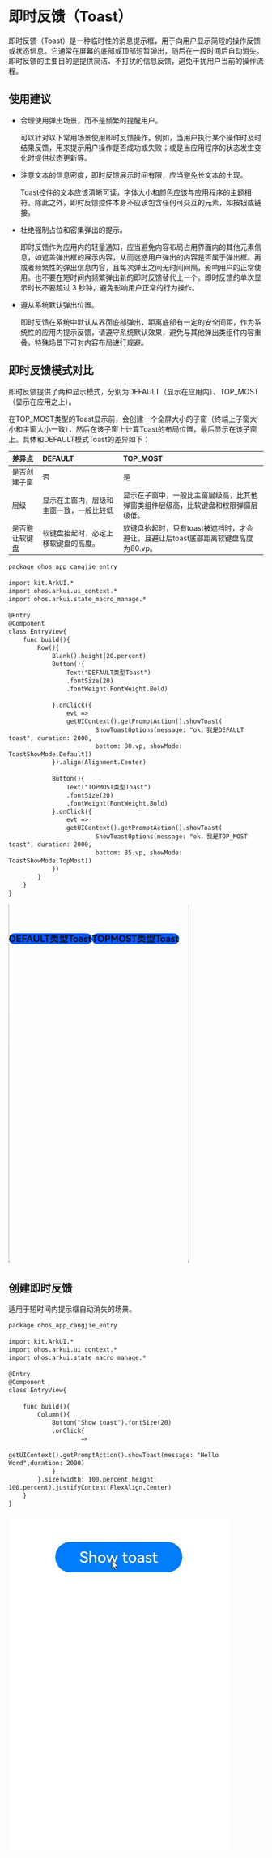 # 即时反馈（Toast）

即时反馈（Toast）是一种临时性的消息提示框，用于向用户显示简短的操作反馈或状态信息。​它通常在屏幕的底部或顶部短暂弹出，随后在一段时间后自动消失。即时反馈的主要目的是提供简洁、不打扰的信息反馈，避免干扰用户当前的操作流程。

## 使用建议

- 合理使用弹出场景，而不是频繁的提醒用户。

    可以针对以下常用场景使用即时反馈操作。例如，当用户执行某个操作时及时结果反馈，用来提示用户操作是否成功或失败；或是当应用程序的状态发生变化时提供状态更新等。

- 注意文本的信息密度，即时反馈展示时间有限，应当避免长文本的出现。

   Toast控件的文本应该清晰可读，字体大小和颜色应该与应用程序的主题相符。除此之外，即时反馈控件本身不应该包含任何可交互的元素，如按钮或链接。

- 杜绝强制占位和密集弹出的提示。

   即时反馈作为应用内的轻量通知，应当避免内容布局占用界面内的其他元素信息，如遮盖弹出框的展示内容，从而迷惑用户弹出的内容是否属于弹出框。再或者频繁性的弹出信息内容，且每次弹出之间无时间间隔，影响用户的正常使用。也不要在短时间内频繁弹出新的即时反馈替代上一个。即时反馈的单次显示时长不要超过 3 秒钟，避免影响用户正常的行为操作。

- 遵从系统默认弹出位置。

   即时反馈在系统中默认从界面底部弹出，距离底部有一定的安全间距，作为系统性的应用内提示反馈，请遵守系统默认效果，避免与其他弹出类组件内容重叠。特殊场景下可对内容布局进行规避。

## 即时反馈模式对比

即时反馈提供了两种显示模式，分别为DEFAULT（显示在应用内）、TOP\_MOST（显示在应用之上）。

在TOP_MOST类型的Toast显示前，会创建一个全屏大小的子窗（终端上子窗大小和主窗大小一致），然后在该子窗上计算Toast的布局位置，最后显示在该子窗上。具体和DEFAULT模式Toast的差异如下：

| 差异点| DEFAULT | TOP_MOST |
| :--- | :--- | :--- |
| 是否创建子窗 | 否 | 是 |
| 层级 | 显示在主窗内，层级和主窗一致，一般比较低 | 显示在子窗中，一般比主窗层级高，比其他弹窗类组件层级高，比软键盘和权限弹窗层级低。 |
| 是否避让软键盘 | 软键盘抬起时，必定上移软键盘的高度。 | 软键盘抬起时，只有toast被遮挡时，才会避让，且避让后toast底部距离软键盘高度为80.vp。 |

 <!--run-->

```cangjie
package ohos_app_cangjie_entry

import kit.ArkUI.*
import ohos.arkui.ui_context.*
import ohos.arkui.state_macro_manage.*

@Entry
@Component
class EntryView{
    func build(){
        Row(){
            Blank().height(20.percent)
            Button(){
                Text("DEFAULT类型Toast")
                .fontSize(20)
                .fontWeight(FontWeight.Bold)

            }.onClick({
                evt =>
                getUIContext().getPromptAction().showToast(
                        ShowToastOptions(message: "ok，我是DEFAULT toast", duration: 2000,
                        bottom: 80.vp, showMode: ToastShowMode.Default))
            }).align(Alignment.Center)

            Button(){
                Text("TOPMOST类型Toast")
                .fontSize(20)
                .fontWeight(FontWeight.Bold)
            }.onClick({
                evt =>
                getUIContext().getPromptAction().showToast(
                        ShowToastOptions(message: "ok，我是TOP_MOST toast", duration: 2000,
                        bottom: 85.vp, showMode: ToastShowMode.TopMost))
            })
        }
    }
}
```

![creattoast](./figures/creattoast.gif)

## 创建即时反馈

适用于短时间内提示框自动消失的场景。

 <!--run-->

```cangjie
package ohos_app_cangjie_entry

import kit.ArkUI.*
import ohos.arkui.ui_context.*
import ohos.arkui.state_macro_manage.*

@Entry
@Component
class EntryView{

    func build(){
        Column(){
            Button("Show toast").fontSize(20)
            .onClick{
                    =>
                    getUIContext().getPromptAction().showToast(message: "Hello Word",duration: 2000)
            }
        }.size(width: 100.percent,height: 100.percent).justifyContent(FlexAlign.Center)
    }
}
```

![image](figures/UIToast1.gif)
